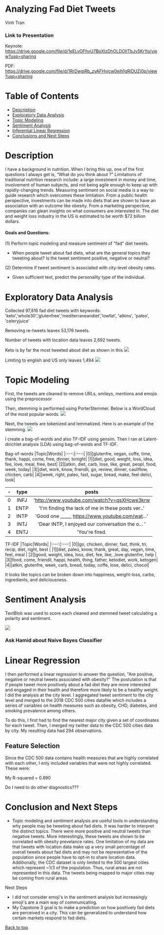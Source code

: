 # Analyzing Fad Diet Tweets
Vinh Tran

### Link to Presentation
Keynote: https://drive.google.com/file/d/1eELvOFhvU7BpXIzDhOLDOIlTbJy5KrYq/view?usp=sharing

PDF: https://drive.google.com/file/d/1RrDwgiRb_zyAFHyjcw0eih1gRjDUZj0p/view?usp=sharing

# Table of Contents
- [Description](#Description)
- [Exploratory Data Analysis](#Exploratory-Data-Analysis)
- [Topic Modeling](#Topic-Modeling)
- [Sentiment Analysis](#Sentiment-Analysis)
- [Inferential Linear Regression](#Linear-Regression)
- [Conclusions and Next Steps](#Conclusions)

# Description

I have a background in nutrition. When I bring this up, one of the first questions I always get is, “What do you think about <insert fad diet>?" Limitations of traditional nutrition research include: a large investment in money and time, involvement of human subjects, and not being agile enough to keep up with rapidly-changing trends. Measuring sentiment on social media is a way to guide research which overcomes these limitation. From a public health perspective, investments can be made into diets that are shown to have an association with an outcome like obesity. From a marketing perspective, companies can glean insights on what consumers are interested in. The diet and weight loss industry in the US is estimated to be worth $72 billion dollars.

#### Goals and Questions:
(1) Perform topic modeling and measure sentiment of "fad" diet tweets.  
- When people tweet about fad diets, what are the general topics they tweeting about? Is the tweet sentiment positive, negative or neutral?

(2) Determine if tweet sentiment is associated with city-level obesity rates.
- Given sufficient text, predict the personality type of the individual.


# Exploratory Data Analysis

Collected 97,816 fad diet tweets with keywords:  'keto','whole30','glutenfree','mediterraneandiet','lowfat', 'atkins', 'paleo', 'celeryjuice'

Removing re-tweets leaves 53,176 tweets.

Number of tweets with location data leaves 2,692 tweets.

Keto is by far the most tweeted about diet as shown in this
![](images/Popularity_of_fad_diets.png)

Limiting to english and US only leaves 1,494
![](images/usmap.png)


# Topic Modeling
First, the tweets are cleaned to remove URLs, smileys, mentions and emojis using the preprocessor

Then, stemming is performed using PorterStemmer. Below is a WordCloud of the most popular words.
![](images/word1.png)

Next, the tweets are tokenized and lemmatized. Here is an example of the stemming.
![](images/tokenlem.png)

I create a bag-of-words and also TF-IDF using gensim. Then I ran at Latent-dirichlet analysis (LDA) using bag-of-words and TF-IDF.

Bag-of-words
|Topic|Words|
|:---:|:---:|
|0|[glutenfre, vegan, coffe, time, thank, happi, come, free, dinner, tonight|
|1|[diet, good, weight, loss, idea, fee, love, meal, free, best|
|2|[atkin, diet, carb, lose, like, great, peopl, food, week, today|
|3|[diet, work, know, friendli, go, review, dinner, cauliflow, chicken, carb|
|4|[week, right, paleo, fast, sugar, bread, make, feel delici, look|

| - | type | posts |
|:---:|:---:|:---:|
| 0 | INFJ | 'http://www.youtube.com/watch?v=qsXHcwe3krw|||...'|
| 1 | ENTP | 'I'm finding the lack of me in these posts ver..' |
| 2 | INTP | 'Good one _____ https://www.youtube.com/wat...' |
| 3 | INTJ | 'Dear INTP, I enjoyed our conversation the o... '|
| 4 | ENTJ | 'You're fired.|||That's another silly misconce... '|


TF-IDF
|Topic|Words|
|:---:|:---:|
|0|[go, chicken, dinner, fast, think, tri, recip, diet, right, best |
|1|[diet, paleo, know, thank, great, day, vegan, time, feel, meal |
|2|[good, weight, idea, loss, diet, fee, like, ,love glutenfre, help |
|3|[food, come, friendli, happi, health, thing, father, ketodiet, work, ketogen|
|4|[atkin, glutenfre, week, carb, bread, today, coffe, lose, delici, chocol|

It looks like topics can be broken down into happiness, weight-loss, carbs, ingredients, and deliciousness.

# Sentiment Analysis

TextBlob was used to score each cleaned and stemmed tweet calculating a polarity and sentiment.

![](images/Tweet_Sentiment.png)

### Ask Hamid about Naive Bayes Classifier

# Linear Regression
I then performed a linear regression to answer the question, "Are positive, negative or neutral tweets associated with obesity?" The postulation is that if people tweet more positively about a fad diet they are more interested and engaged in their health and therefore more likely to be a healthy weight. I did the analysis at the city level. I aggregated tweet sentiment to the city level and merged to the 2018 CDC 500 cities datafile which includes a series of variables on health measures such as obesity, CHD, diabetes, and smoking prevalence among others.

To do this, I first had to find the nearest major city given a set of coordinates for each tweet. Then, I merged my twitter data to the CDC 500 cities data by city. My resulting data had 294 observations.

## Feature Selection
Since the CDC 500 data contains health measures that are highly correlated with each other, I only included variables that were not highly correlated. These were:

My R-squared = 0.890

Do I need to do other diagnostics???


# Conclusion and Next Steps

- Topic modeling and sentiment analysis are useful tools in understanding why people may be tweeting about fad diets. It was harder to interpret the distinct topics. There were more positive and neutral tweets than negative tweets. More interestingly, these tweets are shown to be correlated with obesity prevelance rates. One limitation of my data are that tweets with location data make up a very small percentage of overall tweets about fad diets and may not be representative of the population since people have to opt-in to share location data. Additionally, the CDC dataset is only limited to the 500 largest cities which represent ~1/3 of the population. Thus, rural areas are not represented in this data. The tweets being mapped to major cities may be coming from rural areas.

Next Steps
- I did not consider emoji's in the sentiment analysis but increasingly emoji's are a main way of communicating.
- My Capstone 3 goal is to make a prediction on how positively fad diets are perceived in a city. This can be generalized to understand how certain markets respond to fad diets.


<a href="#Analyzing-Fad-Diet-Tweets">Back to top</a>

```python

```
